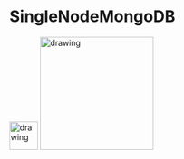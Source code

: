 # SingleNodeMongoDB

<img src="https://www.vultr.com/favicon/android-chrome-512x512.png" alt="drawing" width="50"/> <img src="https://webassets.mongodb.com/_com_assets/cms/mongodb_logo1-76twgcu2dm.png" alt="drawing" width="200"/>
